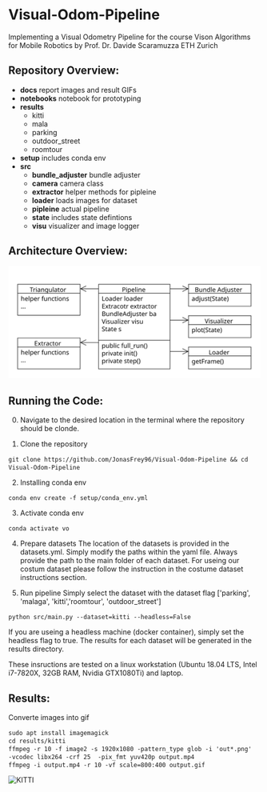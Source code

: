 # Visual-Odom-Pipeline
Implementing a Visual Odometry Pipeline for the course Vison Algorithms for Mobile Robotics by Prof. Dr. Davide Scaramuzza ETH Zurich

## Repository Overview:
- **docs** report images and result GIFs
- **notebooks** notebook for prototyping
- **results**
	- kitti
	- mala
	- parking
	- outdoor_street
	- roomtour
- **setup** includes conda env
- **src**
	- **bundle_adjuster** bundle adjuster 
	- **camera** camera class
	- **extractor** helper methods for pipleine
	- **loader** loads images for dataset
	- **pipleine** actual pipeline 
	- **state** includes state defintions
	- **visu** visualizer and image logger

## Architecture Overview:
<img src="https://github.com/JonasFrey96/Visual-Odom-Pipeline/blob/master/docs/Pipeline.svg">


## Running the Code: 
0. Navigate to the desired location in the terminal where the repository should be clonde.

1. Clone the repository
```
git clone https://github.com/JonasFrey96/Visual-Odom-Pipeline && cd Visual-Odom-Pipeline
```

2. Installing conda env
```
conda env create -f setup/conda_env.yml
```

3. Activate conda env
```
conda activate vo
```

4. Prepare datasets
The location of the datasets is provided in the datasets.yml. 
Simply modify the paths within the yaml file.
Always provide the path to the main folder of each dataset. 
For useing our costum dataset please follow the instruction in the costume dataset instructions section. 

5. Run pipeline
Simply select the dataset with the dataset flag ['parking', 'malaga', 'kitti','roomtour', 'outdoor_street']
```
python src/main.py --dataset=kitti --headless=False
```
If you are useing a headless machine (docker container), simply set the headless flag to true.
The results for each dataset will be generated in the results directory. 

These insructions are tested on a linux workstation (Ubuntu 18.04 LTS, Intel i7-7820X, 32GB RAM, Nvidia GTX1080Ti) and laptop. 

## Results:

Converte images into gif
```
sudo apt install imagemagick
cd results/kitti
ffmpeg -r 10 -f image2 -s 1920x1080 -pattern_type glob -i 'out*.png'  -vcodec libx264 -crf 25  -pix_fmt yuv420p output.mp4
ffmpeg -i output.mp4 -r 10 -vf scale=800:400 output.gif
```

![KITTI](https://github.com/JonasFrey96/Visual-Odom-Pipeline/blob/master/docs/kitti.gif)